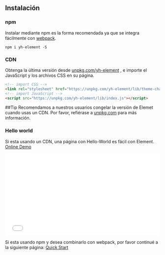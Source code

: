 ## Instalación

### npm

Instalar mediante npm es la forma recomendada ya que se integra fácilmente con [webpack](https://webpack.js.org/).

```shell
npm i yh-element -S
```

### CDN

Obtenga la última versión desde [unpkg.com/yh-element](https://unpkg.com/yh-element/) , e importe el JavaScript y los archivos CSS en su página.

```html
<!-- import CSS -->
<link rel="stylesheet" href="https://unpkg.com/yh-element/lib/theme-chalk/index.css">
<!-- import JavaScript -->
<script src="https://unpkg.com/yh-element/lib/index.js"></script>
```

##Tip
Recomendamos a nuestros usuarios congelar la versión de Elemet cuando usas un CDN. Por favor, refiérase a [unpkg.com](https://unpkg.com) para más información.

### Hello world

Si esta usando un CDN, una página con Hello-World es fácil con Element. [Online Demo](https://codepen.io/ziyoung/pen/rRKYpd)

<iframe height="265" style="width: 100%;" scrolling="no" title="Element demo" src="//codepen.io/ziyoung/embed/rRKYpd/?height=265&theme-id=light&default-tab=html,result" frameborder="no" allowtransparency="true" allowfullscreen="true">
  See the Pen <a href='https://codepen.io/ziyoung/pen/rRKYpd/'>Element demo</a> by hetech
  (<a href='https://codepen.io/ziyoung'>@ziyoung</a>) on <a href='https://codepen.io'>CodePen</a>.
</iframe>

Si esta usando npm y desea combinarlo con webpack, por favor continué a la siguiente página: [Quick Start](/#/es/component/quickstart)
